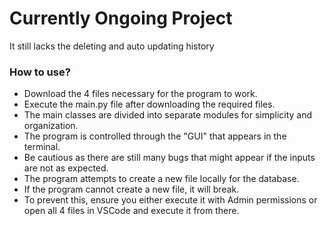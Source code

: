 # Currently Ongoing Project
It still lacks the deleting and auto updating history

### How to use?

  - Download the 4 files necessary for the program to work.
  - Execute the main.py file after downloading the required files.
  - The main classes are divided into separate modules for simplicity and organization.
  - The program is controlled through the "GUI" that appears in the terminal.
  - Be cautious as there are still many bugs that might appear if the inputs are not as expected.
  - The program attempts to create a new file locally for the database.
  - If the program cannot create a new file, it will break.
  - To prevent this, ensure you either execute it with Admin permissions or open all 4 files in VSCode and execute it from there.
